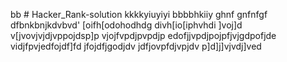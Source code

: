 bb # Hacker_Rank-solution
kkkkyiuyiyi
bbbbhkiiy
ghnf
gnfnfgf
dfbnkbnjkdvbvd'
[oifh[odohodhdg
divh[io[iphvhdi
]voj]d
v[jvovjvjdjvppojdsp]p
vjojfvpdjpvpdjp
edofjjvpdjpojpfjvjgdpofjde
vidjfpvjedfojdf]fd
jfojdfjgodjdv
jdfjovpfdjvpjdv
p]d]j]vjvdj]ved
